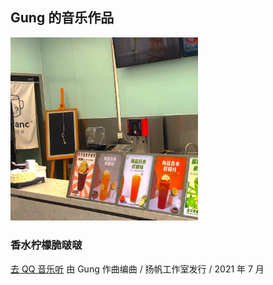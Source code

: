## Gung 的音乐作品
  
<img src="assets/cover_summertime_lemon.jpeg" width="300"/>

### 香水柠檬脆啵啵

[去 QQ 音乐听](https://c.y.qq.com/base/fcgi-bin/u?__=Zf8mNb4o)  由 Gung 作曲编曲 / 扬帆工作室发行 / 2021 年 7 月




